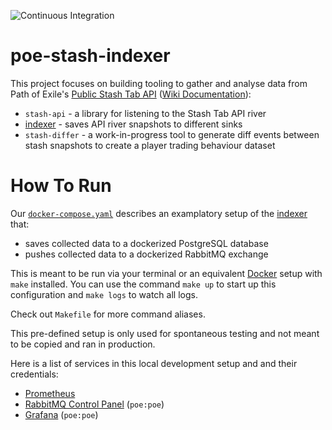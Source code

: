 ![Continuous Integration](https://github.com/maximumstock/poe-stash-indexer/workflows/Continuous%20Integration/badge.svg)

# poe-stash-indexer

This project focuses on building tooling to gather and analyse data from Path of
Exile's [Public Stash Tab API](https://www.pathofexile.com/developer/docs/reference#publicstashes) ([Wiki Documentation](https://pathofexile.gamepedia.com/Public_stash_tab_API)):

- `stash-api` - a library for listening to the Stash Tab API river
- [indexer](indexer/README.md) - saves API river snapshots to different sinks
- `stash-differ` - a work-in-progress tool to generate diff events between stash snapshots to create a player trading behaviour dataset

# How To Run

Our [`docker-compose.yaml`](./docker-compose.yaml) describes an examplatory setup of the [indexer](./indexer) that:

- saves collected data to a dockerized PostgreSQL database
- pushes collected data to a dockerized RabbitMQ exchange

This is meant to be run via your terminal or an equivalent [Docker](https://www.docker.com/) setup with `make` installed.
You can use the command `make up` to start up this configuration and
`make logs` to watch all logs.

Check out `Makefile` for more command aliases.

This pre-defined setup is only used for spontaneous testing and not meant to be copied and
ran in production.

Here is a list of services in this local development setup and and their credentials:

- [Prometheus](http://localhost:9090)
- [RabbitMQ Control Panel](http://localhost:15672) (`poe:poe`)
- [Grafana](http://localhost:3000) (`poe:poe`)
